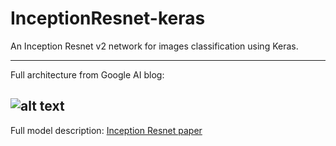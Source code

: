 # InceptionResnet-keras
An Inception Resnet v2 network for images classification using Keras.  

------

Full architecture from Google AI blog:


![alt text](https://1.bp.blogspot.com/-O7AznVGY9js/V8cV_wKKsMI/AAAAAAAABKQ/maO7n2w3dT4Pkcmk7wgGqiSX5FUW2sfZgCLcB/s1600/image00.png)
------

Full model description: 
[Inception Resnet paper](https://www.google.com/search?q=Inception+Resnet+paper)
